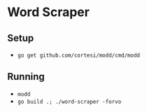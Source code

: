 # Word Scraper

## Setup

- `go get github.com/cortesi/modd/cmd/modd`

## Running

- `modd`
- `go build .; ./word-scraper -forvo`
